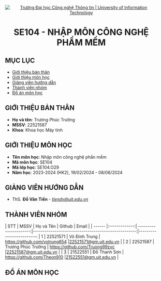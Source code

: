 <p align="center">
  <a href="https://www.uit.edu.vn/" title="Trường Đại học Công nghệ Thông tin" style="border: 5;">
    <img src="https://i.imgur.com/WmMnSRt.png" alt="Trường Đại học Công nghệ Thông tin | University of Information Technology">
  </a>
</p>

<!-- Title -->
<h1 align="center"><b>SE104 - NHẬP MÔN CÔNG NGHỆ PHẦM MỀM</b></h1>



## MỤC LỤC
* [ Giới thiệu bản thân](#gioithieubanthan)
* [ Giới thiệu môn học](#gioithieumonhoc)
* [ Giảng viên hướng dẫn](#giangvien)
* [ Thành viên nhóm](#thanhvien)
* [ Đồ án môn học](#doan)

## GIỚI THIỆU BẢN THÂN
<a name="gioithieubanthan"></a>
* **Họ và tên**: Trương Phúc Trường
* **MSSV**: 22521587
* **Khoa**: Khoa học Máy tính

## GIỚI THIỆU MÔN HỌC
<a name="gioithieumonhoc"></a>
* **Tên môn học**: Nhập môn công nghệ phần mềm
* **Mã môn học**: SE104
* **Mã lớp học**: SE104.O29
* **Năm học**: 2023-2024 (HK2), 19/02/2024 - 08/06/2024

## GIẢNG VIÊN HƯỚNG DẪN
<a name="giangvien"></a>
* ThS. **Đỗ Văn Tiến** - *tiendv@uit.edu.vn*

## THÀNH VIÊN NHÓM
<a name="thanhvien"></a>
| STT    | MSSV          | Họ và Tên              | Github                                               | Email                   |
| ------ |:-------------:| ----------------------:|-----------------------------------------------------:|-------------------------:
| 1      | 22521571      | Võ Đình Trung          | https://github.com/votrung654                             |22521571@gm.uit.edu.vn  |
| 2      | 22521587      | Trương Phúc Trường     | https://github.com/Truong99zvc                           |22521587@gm.uit.edu.vn  |
| 3      | 21522551      | Đỗ Thanh Sơn           | https://github.com/Theon910                        |21522551@gm.uit.edu.vn  |

## ĐỒ ÁN MÔN HỌC
<a name="doan"></a>

